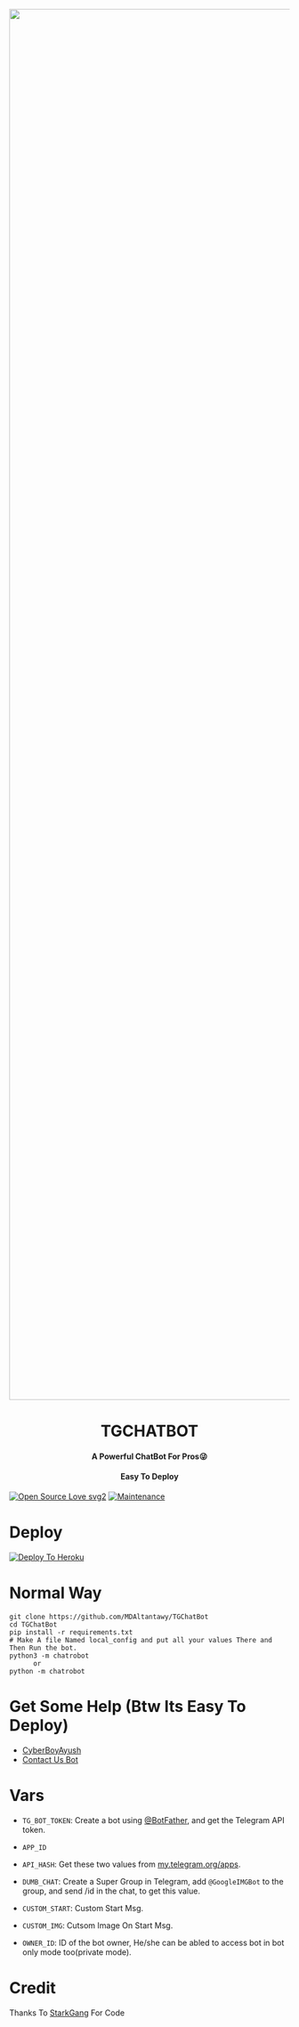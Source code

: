 <p align="center"><a href="https://t.me/AyushBots"><img src="https://i.imgur.com/PWiznz1.png" width="2500"></a></p>
<h1 align="center"><b>TGCHATBOT</b></h1>
<h4 align="center">A Powerful ChatBot For Pros😜</h4>
<h4 align="center">Easy To Deploy</h4>

[![Open Source Love svg2](https://badges.frapsoft.com/os/v2/open-source.svg?v=103)](https://github.com/MDAltantawy/TGChatBot)
[![Maintenance](https://img.shields.io/badge/Maintained%3F-yes-green.svg)](https://github.com/MDAltantawy/TGChatBot)

# Deploy
[![Deploy To Heroku](https://www.herokucdn.com/deploy/button.svg)](https://heroku.com/deploy?template=https://github.com/MDAltantawy/TGChatBot/tree/main)

# Normal Way
```python3
git clone https://github.com/MDAltantawy/TGChatBot
cd TGChatBot
pip install -r requirements.txt
# Make A file Named local_config and put all your values There and Then Run the bot.
python3 -m chatrobot
      or
python -m chatrobot
```
# Get Some Help (Btw Its Easy To Deploy)
* [CyberBoyAyush](https://telegram.me/CyberBoyAyush)
* [Contact Us Bot](https://telegram.me/cyberboyayushbot)

# Vars
* `TG_BOT_TOKEN`: Create a bot using [@BotFather](https://telegram.dog/BotFather), and get the Telegram API token.

* `APP_ID`
* `API_HASH`: Get these two values from [my.telegram.org/apps](https://my.telegram.org/apps).

* `DUMB_CHAT`: Create a Super Group in Telegram, add `@GoogleIMGBot` to the group, and send /id in the chat, to get this value.

* `CUSTOM_START`: Custom Start Msg.

* `CUSTOM_IMG`: Cutsom Image On Start Msg.

* `OWNER_ID`: ID of the bot owner, He/she can be abled to access bot in bot only mode too(private mode).

# Credit
Thanks To [StarkGang](https://GitHub.com/StarkGang) For Code
